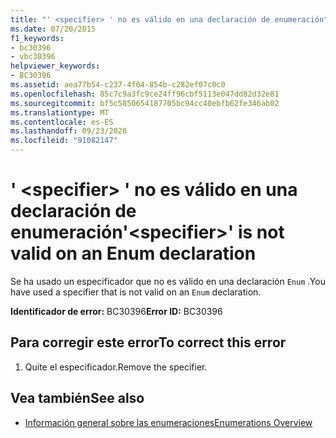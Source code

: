 ```yaml
---
title: "' <specifier> ' no es válido en una declaración de enumeración"
ms.date: 07/20/2015
f1_keywords:
- bc30396
- vbc30396
helpviewer_keywords:
- BC30396
ms.assetid: aea77b54-c237-4f04-854b-c282ef07c0c0
ms.openlocfilehash: 85c7c9a3fc9ce24ff96cbf5113e047dd82d32e81
ms.sourcegitcommit: bf5c5850654187705bc94cc40ebfb62fe346ab02
ms.translationtype: MT
ms.contentlocale: es-ES
ms.lasthandoff: 09/23/2020
ms.locfileid: "91082147"
---
```

# <a name="specifier-is-not-valid-on-an-enum-declaration"></a><span data-ttu-id="733ef-102">' \<specifier> ' no es válido en una declaración de enumeración</span><span class="sxs-lookup"><span data-stu-id="733ef-102">'\<specifier>' is not valid on an Enum declaration</span></span>

<span data-ttu-id="733ef-103">Se ha usado un especificador que no es válido en una declaración `Enum` .</span><span class="sxs-lookup"><span data-stu-id="733ef-103">You have used a specifier that is not valid on an `Enum` declaration.</span></span>  
  
 <span data-ttu-id="733ef-104">**Identificador de error:** BC30396</span><span class="sxs-lookup"><span data-stu-id="733ef-104">**Error ID:** BC30396</span></span>  
  
## <a name="to-correct-this-error"></a><span data-ttu-id="733ef-105">Para corregir este error</span><span class="sxs-lookup"><span data-stu-id="733ef-105">To correct this error</span></span>  
  
1. <span data-ttu-id="733ef-106">Quite el especificador.</span><span class="sxs-lookup"><span data-stu-id="733ef-106">Remove the specifier.</span></span>  
  
## <a name="see-also"></a><span data-ttu-id="733ef-107">Vea también</span><span class="sxs-lookup"><span data-stu-id="733ef-107">See also</span></span>

- [<span data-ttu-id="733ef-108">Información general sobre las enumeraciones</span><span class="sxs-lookup"><span data-stu-id="733ef-108">Enumerations Overview</span></span>](../programming-guide/language-features/constants-enums/enumerations-overview.md)
